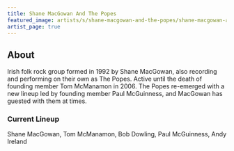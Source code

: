 ```yaml
---
title: Shane MacGowan And The Popes
featured_image: artists/s/shane-macgowan-and-the-popes/shane-macgowan-and-the-popes.jpg
artist_page: true
---
```

## About

Irish folk rock group formed in 1992 by Shane MacGowan, also recording and performing on their own as The Popes. Active until the death of founding member Tom McManamon in 2006. The Popes re-emerged with a new lineup led by founding member Paul McGuinness, and MacGowan has guested with them at times. 

### Current Lineup

Shane MacGowan, Tom McManamon, Bob Dowling, Paul McGuinness, Andy Ireland

